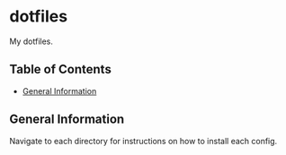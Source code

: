 # dotfiles

My dotfiles.

## Table of Contents

<!--toc:start-->

- [General Information](#general-information)
<!--toc:end-->

## General Information

Navigate to each directory for instructions on how to install each config.
